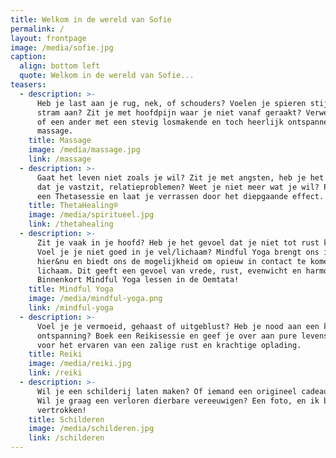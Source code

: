 ```yaml
---
title: Welkom in de wereld van Sofie
permalink: /
layout: frontpage
image: /media/sofie.jpg
caption:
  align: bottom left
  quote: Welkom in de wereld van Sofie...
teasers:
  - description: >-
      Heb je last aan je rug, nek, of schouders? Voelen je spieren stijf en
      stram aan? Zit je met hoofdpijn waar je niet vanaf geraakt? Verwen jezelf
      of een ander met een stevig losmakende en toch heerlijk ontspannende
      massage.
    title: Massage
    image: /media/massage.jpg
    link: /massage
  - description: >-
      Gaat het leven niet zoals je wil? Zit je met angsten, heb je het gevoel
      dat je vastzit, relatieproblemen? Weet je niet meer wat je wil? Probeer
      een Thetasessie en laat je verrassen door het diepgaande effect.
    title: ThetaHealing®
    image: /media/spiritueel.jpg
    link: /thetahealing
  - description: >-
      Zit je vaak in je hoofd? Heb je het gevoel dat je niet tot rust kan komen?
      Voel je je niet goed in je vel/lichaam? Mindful Yoga brengt ons in het
      hier&nu en biedt ons de mogelijkheid om opieuw in contact te komen met ons
      lichaam. Dit geeft een gevoel van vrede, rust, evenwicht en harmonie. 
      Binnenkort Mindful Yoga lessen in de Oemtata!
    title: Mindful Yoga
    image: /media/mindful-yoga.png
    link: /mindful-yoga
  - description: >-
      Voel je je vermoeid, gehaast of uitgeblust? Heb je nood aan een krachtige
      ontspanning? Boek een Reikisessie en geef je over aan pure levensenergie
      voor het ervaren van een zalige rust en krachtige oplading.
    title: Reiki
    image: /media/reiki.jpg
    link: /reiki
  - description: >-
      Wil je een schilderij laten maken? Of iemand een origineel cadeau geven?
      Wil je graag een verloren dierbare vereeuwigen? Een foto, en ik ben
      vertrokken!
    title: Schilderen
    image: /media/schilderen.jpg
    link: /schilderen
---
```


